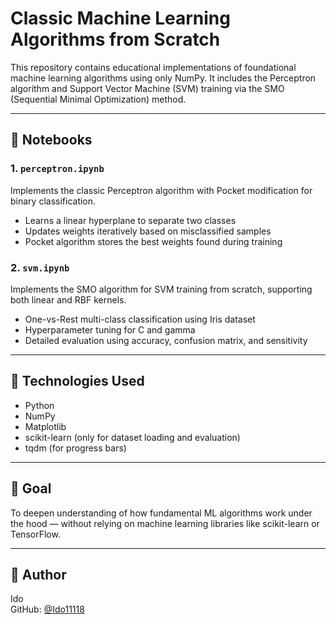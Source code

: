 # Classic Machine Learning Algorithms from Scratch

This repository contains educational implementations of foundational machine learning algorithms using only NumPy. It includes the Perceptron algorithm and Support Vector Machine (SVM) training via the SMO (Sequential Minimal Optimization) method.

---

## 📁 Notebooks

### 1. `perceptron.ipynb`
Implements the classic Perceptron algorithm with Pocket modification for binary classification.

- Learns a linear hyperplane to separate two classes
- Updates weights iteratively based on misclassified samples
- Pocket algorithm stores the best weights found during training

### 2. `svm.ipynb`
Implements the SMO algorithm for SVM training from scratch, supporting both linear and RBF kernels.

- One-vs-Rest multi-class classification using Iris dataset
- Hyperparameter tuning for C and gamma
- Detailed evaluation using accuracy, confusion matrix, and sensitivity

---

## 🚀 Technologies Used
- Python
- NumPy
- Matplotlib
- scikit-learn (only for dataset loading and evaluation)
- tqdm (for progress bars)

---

## 🎯 Goal
To deepen understanding of how fundamental ML algorithms work under the hood — without relying on machine learning libraries like scikit-learn or TensorFlow.

---

## 👤 Author
Ido  
GitHub: [@Ido11118](https://github.com/Ido11118)

